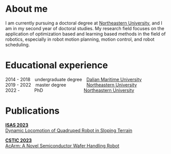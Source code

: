 About me
======
I am currently pursuing a doctoral degree at [Northeastern University](https://www.neu.edu.cn/), and I am in my second year of doctoral studies. My research field focuses on the application of optimization based and learning based methods in the field of robotics, especially in robot motion planning, motion control, and robot scheduling.

Educational experience
=======
2014 - 2018&emsp;undergraduate degree&emsp;[Dalian Maritime University](https://www.dlmu.edu.cn/)      
2019 - 2022&emsp;master degree&emsp;&emsp;&emsp;&emsp;&nbsp;&nbsp;[Northeastern University](https://www.neu.edu.cn/)      
2022 - &emsp;&emsp;&emsp;PhD &emsp;&emsp;&emsp;&emsp;&emsp;&emsp;&emsp;&emsp;&nbsp;&nbsp;&nbsp;[Northeastern University](https://www.neu.edu.cn/)

Publications
=======
[**ISAS 2023**   
Dynamic Locomotion of Quadruped Robot in Sloping Terrain](https://ieeexplore.ieee.org/document/10164446)     

[**CSTIC 2023**   
AcArm: A Novel Semiconductor Wafer Handling Robot](https://ieeexplore.ieee.org/document/10219280)    
